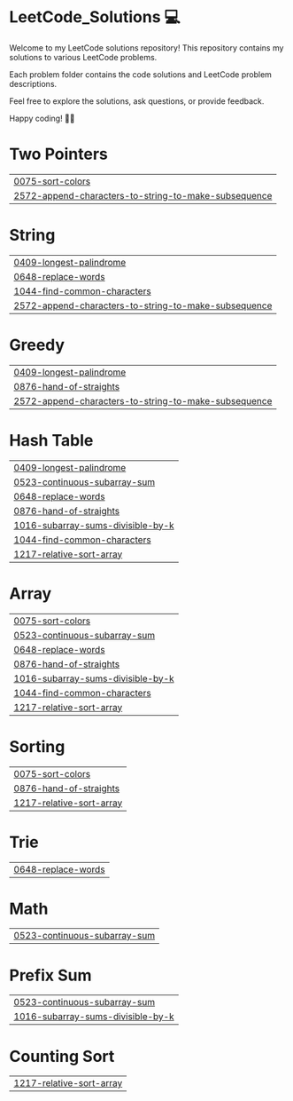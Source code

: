 # LeetCode_Solutions 💻

Welcome to my LeetCode solutions repository! This repository contains my solutions to various LeetCode problems.

Each problem folder contains the code solutions and LeetCode problem descriptions.

Feel free to explore the solutions, ask questions, or provide feedback.

Happy coding! 🚀🔥


# Two Pointers
|  |
| ------- |
| [0075-sort-colors](https://github.com/sakshee15/LeetCode_Solutions/tree/master/0075-sort-colors) |
| [2572-append-characters-to-string-to-make-subsequence](https://github.com/sakshee15/LeetCode_Solutions/tree/master/2572-append-characters-to-string-to-make-subsequence) |
# String
|  |
| ------- |
| [0409-longest-palindrome](https://github.com/sakshee15/LeetCode_Solutions/tree/master/0409-longest-palindrome) |
| [0648-replace-words](https://github.com/sakshee15/LeetCode_Solutions/tree/master/0648-replace-words) |
| [1044-find-common-characters](https://github.com/sakshee15/LeetCode_Solutions/tree/master/1044-find-common-characters) |
| [2572-append-characters-to-string-to-make-subsequence](https://github.com/sakshee15/LeetCode_Solutions/tree/master/2572-append-characters-to-string-to-make-subsequence) |
# Greedy
|  |
| ------- |
| [0409-longest-palindrome](https://github.com/sakshee15/LeetCode_Solutions/tree/master/0409-longest-palindrome) |
| [0876-hand-of-straights](https://github.com/sakshee15/LeetCode_Solutions/tree/master/0876-hand-of-straights) |
| [2572-append-characters-to-string-to-make-subsequence](https://github.com/sakshee15/LeetCode_Solutions/tree/master/2572-append-characters-to-string-to-make-subsequence) |
# Hash Table
|  |
| ------- |
| [0409-longest-palindrome](https://github.com/sakshee15/LeetCode_Solutions/tree/master/0409-longest-palindrome) |
| [0523-continuous-subarray-sum](https://github.com/sakshee15/LeetCode_Solutions/tree/master/0523-continuous-subarray-sum) |
| [0648-replace-words](https://github.com/sakshee15/LeetCode_Solutions/tree/master/0648-replace-words) |
| [0876-hand-of-straights](https://github.com/sakshee15/LeetCode_Solutions/tree/master/0876-hand-of-straights) |
| [1016-subarray-sums-divisible-by-k](https://github.com/sakshee15/LeetCode_Solutions/tree/master/1016-subarray-sums-divisible-by-k) |
| [1044-find-common-characters](https://github.com/sakshee15/LeetCode_Solutions/tree/master/1044-find-common-characters) |
| [1217-relative-sort-array](https://github.com/sakshee15/LeetCode_Solutions/tree/master/1217-relative-sort-array) |
# Array
|  |
| ------- |
| [0075-sort-colors](https://github.com/sakshee15/LeetCode_Solutions/tree/master/0075-sort-colors) |
| [0523-continuous-subarray-sum](https://github.com/sakshee15/LeetCode_Solutions/tree/master/0523-continuous-subarray-sum) |
| [0648-replace-words](https://github.com/sakshee15/LeetCode_Solutions/tree/master/0648-replace-words) |
| [0876-hand-of-straights](https://github.com/sakshee15/LeetCode_Solutions/tree/master/0876-hand-of-straights) |
| [1016-subarray-sums-divisible-by-k](https://github.com/sakshee15/LeetCode_Solutions/tree/master/1016-subarray-sums-divisible-by-k) |
| [1044-find-common-characters](https://github.com/sakshee15/LeetCode_Solutions/tree/master/1044-find-common-characters) |
| [1217-relative-sort-array](https://github.com/sakshee15/LeetCode_Solutions/tree/master/1217-relative-sort-array) |
# Sorting
|  |
| ------- |
| [0075-sort-colors](https://github.com/sakshee15/LeetCode_Solutions/tree/master/0075-sort-colors) |
| [0876-hand-of-straights](https://github.com/sakshee15/LeetCode_Solutions/tree/master/0876-hand-of-straights) |
| [1217-relative-sort-array](https://github.com/sakshee15/LeetCode_Solutions/tree/master/1217-relative-sort-array) |
# Trie
|  |
| ------- |
| [0648-replace-words](https://github.com/sakshee15/LeetCode_Solutions/tree/master/0648-replace-words) |
# Math
|  |
| ------- |
| [0523-continuous-subarray-sum](https://github.com/sakshee15/LeetCode_Solutions/tree/master/0523-continuous-subarray-sum) |
# Prefix Sum
|  |
| ------- |
| [0523-continuous-subarray-sum](https://github.com/sakshee15/LeetCode_Solutions/tree/master/0523-continuous-subarray-sum) |
| [1016-subarray-sums-divisible-by-k](https://github.com/sakshee15/LeetCode_Solutions/tree/master/1016-subarray-sums-divisible-by-k) |
# Counting Sort
|  |
| ------- |
| [1217-relative-sort-array](https://github.com/sakshee15/LeetCode_Solutions/tree/master/1217-relative-sort-array) |